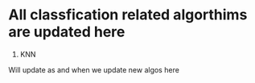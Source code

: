 # All classfication related algorthims are updated here
1. KNN

Will update as and when we update new algos here
